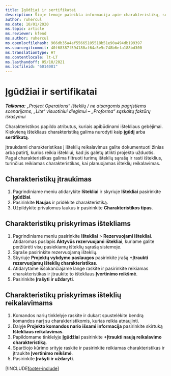 ```yaml
---
title: Įgūdžiai ir sertifikatai
description: Šioje temoje pateikta informacija apie charakteristikų, susijusių su įgūdžiais ir sertifikatais, įtraukimą į išteklių duomenis.
author: ruhercul
ms.date: 10/01/2020
ms.topic: article
ms.reviewer: kfend
ms.author: ruhercul
ms.openlocfilehash: 966db35a4af55665105518b51e90a494db199397
ms.sourcegitcommit: 40f68387f594180af64a5e5c748b6efa188bd300
ms.translationtype: HT
ms.contentlocale: lt-LT
ms.lasthandoff: 05/10/2021
ms.locfileid: "6014081"
---
```

# <a name="skills-and-certifications"></a>Įgūdžiai ir sertifikatai
_**Taikoma:** „Project Operations“ išteklių / ne atsargomis pagrįstiems scenarijams, „Lite“ visuotiniui diegimui – „Proforma“ sąskaitų faktūrų išrašymui_

Charakteristikos papildo atributus, kuriais apibūdinami ištekliaus gebėjimai. Kiekvieną ištekliaus charakteristiką galima nurodyti kaip **įgūdį** arba **sertifikatą**.

Įtraukdami charakteristikas į išteklių reikalavimus galite dokumentuoti žinias arba patirtį, kurios reikia ištekliui, kad jis galėtų atlikti projekto užduotis. Pagal charakteristikas galima filtruoti turimų išteklių sąrašą ir rasti išteklius, turinčius reikiamas charakteristikas, kai planuojamas išteklių reikalavimas.

## <a name="add-characteristics"></a>Charakteristikų įtraukimas

1. Pagrindiniame meniu atidarykite **Ištekliai** ir skyriuje **Ištekliai** pasirinkite **Įgūdžiai**.
2. Pasirinkite **Naujas** ir pridėkite charakteristiką.
3. Užpildykite privalomus laukus ir pasirinkite **Charakteristikos tipas**.

## <a name="assign-characteristics-to-resources"></a>Charakteristikų priskyrimas ištekliams

1. Pagrindiniame meniu pasirinkite **Ištekliai** > **Rezervuojami ištekliai**. Atidaromas puslapis **Aktyvūs rezervuojami ištekliai**, kuriame galite peržiūrėti visų pasiekiamų išteklių sąrašą sistemoje.
2. Sąraše pasirinkite rezervuojamą išteklių.
3. Skyriuje **Projektų vykdymo paslaugos** pasirinkite įrašą **+Įtraukti rezervuojamų išteklių charakteristikas**.
4. Atidarytame iššokančiajame lange raskite ir pasirinkite reikiamas charakteristikas ir įtraukite to ištekliaus **Įvertinimo reikšmė**.
5. Pasirinkite **Įrašyti ir uždaryti**.

## <a name="assign-characteristics-to-resource-requirements"></a>Charakteristikų priskyrimas išteklių reikalavimams

1. Komandos narių tinklelyje raskite ir dukart spustelėkite bendrą komandos narį su charakteristikomis, kurias reikia atnaujinti.
2. Dalyje **Projekto komandos nario išsami informacija** pasirinkite skirtuką **Ištekliaus reikalavimas**.
3. Papildomame tinklelyje **Įgūdžiai** pasirinkite **+Įtraukti naują reikalavimo charakteristiką**.
4. Sparčiojo kūrimo srityje raskite ir pasirinkite reikiamas charakteristikas ir įtraukite **Įvertinimo reikšmė**.
5. Pasirinkite **Įrašyti ir uždaryti**.

[!INCLUDE[footer-include](../includes/footer-banner.md)]